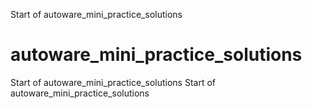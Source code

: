 Start of autoware_mini_practice_solutions
# autoware_mini_practice_solutions
Start of autoware_mini_practice_solutions
Start of autoware_mini_practice_solutions
